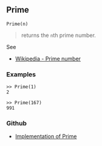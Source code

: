 ## Prime

```
Prime(n)
```

> returns the `n`th prime number.
 
See
* [Wikipedia - Prime number](https://en.wikipedia.org/wiki/Prime_number)

### Examples

```
>> Prime(1)
2

>> Prime(167)
991
```

### Github

* [Implementation of Prime](https://github.com/axkr/symja_android_library/blob/master/symja_android_library/matheclipse-core/src/main/java/org/matheclipse/core/builtin/NumberTheory.java#L3991) 
